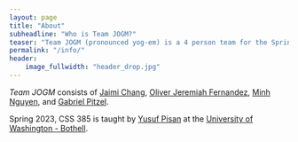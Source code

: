 ```yaml
---
layout: page
title: "About"
subheadline: "Who is Team JOGM?"
teaser: "Team JOGM (pronounced yog-em) is a 4 person team for the Spring 2023 CSS 385 class, Introduction to Game Development at the University of Washington Bothell. This specific website is for our first game, <strong>Sakura Strikers</strong>!"
permalink: "/info/"
header:
    image_fullwidth: "header_drop.jpg"
---
```


*Team JOGM* consists of [Jaimi Chang][1], [Oliver Jeremiah Fernandez][2], [Minh Nguyen][3], and [Gabriel Pitzel][4].

Spring 2023, CSS 385 is taught by [Yusuf Pisan][5] at the [University of Washington - Bothell][6].

 [1]: https://github.com/JaiChong
 [2]: https://github.com/ojfernandez
 [3]: https://github.com/MinNguTru
 [4]: https://github.com/IProxyPI
 [5]: https://pisanorg.github.io/yusuf/
 [6]: https://www.uwb.edu/
